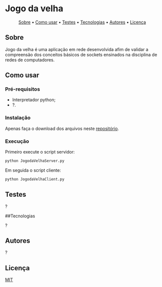 # Jogo da velha

<p align="center">
 <a href="#Sobre">Sobre</a> •
 <a href="#Como-usar">Como usar</a> •
 <a href="#Testes">Testes</a> •
 <a href="#Tecnologias">Tecnologias</a> •
 <a href="#Autores">Autores</a> • 
 <a href="#Licença">Licença</a>
</p>

## Sobre

Jogo da velha é uma aplicação em rede desenvolvida afim de validar a compreensão dos conceitos básicos de sockets ensinados na disciplina de redes de computadores.

## Como usar

### Pré-requisitos
- Interpretador python;
- ?.

### Instalação

Apenas faça o download dos arquivos neste [repositório](https://github.com/ewertonfelipee/Projeto-Redes).

### Execução

Primeiro execute o script servidor:
```bash
python JogodaVelhaServer.py
```
Em seguida o script cliente:
```bash
python JogodaVelhaClient.py
```

## Testes

?

##Tecnologias

?

## Autores

?

## Licença

[MIT](https://choosealicense.com/licenses/mit/)
